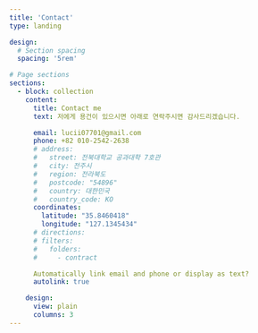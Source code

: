 ```yaml
---
title: 'Contact'
type: landing

design:
  # Section spacing
  spacing: '5rem'

# Page sections
sections:
  - block: collection
    content:
      title: Contact me
      text: 저에게 용건이 있으시면 아래로 연락주시면 감사드리겠습니다.

      email: lucii07701@gmail.com
      phone: +82 010-2542-2638
      # address:
      #   street: 전북대학교 공과대학 7호관
      #   city: 전주시
      #   region: 전라북도
      #   postcode: "54896"
      #   country: 대한민국
      #   country_code: KO
      coordinates:
        latitude: "35.8460418"
        longitude: "127.1345434"
      # directions:
      # filters:
      #   folders:
      #     - contract

      Automatically link email and phone or display as text?
      autolink: true

    design:
      view: plain
      columns: 3
---
```

